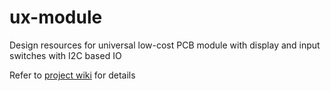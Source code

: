 # ux-module
Design resources for universal low-cost PCB module with display and input switches with I2C based IO

Refer to [project wiki](../../wiki/UX-Module) for details

